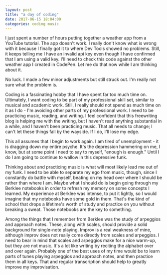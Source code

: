 ```yaml
---
layout: post
title: "a day of coding"
date: 2017-06-15 18:04:00
categories: coding music
---
```


I just spent a number of hours putting together a weather app from a YouTube tutorial. The app doesn't work. I really don't know what is wrong with it because I finally got it to where Dev Tools showed no problems. Still, it keeps telling me I have an invalid api key even though I have confirmed that I am using a valid key. I'll need to check this code against the other weather app I created in CodePen. Let me do that now while I am thinking about it.

No luck. I made a few minor adjustments but still struck out. I'm really not sure what the problem is.

Coding is a fascinating hobby that I have spent far too much time on. Ultimately, I want coding to be part of my professional skill set, similar to musical and academic work. Still, I really should not spend as much time on it as I do - I'm avoiding other parts of my professional work. I need to be practicing music, reading, and writing. I feel confident that this freewriting blog is helping me with the writing, but I haven't read anything substantial in a while, and I haven't been practicing music. That all needs to change; I can't let these things fall by the wayside. If I do, I'll lose my edge.

This all assumes that I begin to work again. I am tired of unemployment - it is dragging down my entire psyche. It's the depression hammering on me, I know, but at some point I need to say to myself, "enough is enough." Until I do I am going to continue to wallow in this depressive funk.

Thinking about and practicing music is what will most likely lead me out of my funk. I need to be able to separate my ego from music, though, since I constantly do battle with myself, beating on my head over where I should be rather than where I am. Maybe what I should do is begin going through my Berklee notebooks in order to refresh my memory on some concepts I learned. My experience at Berklee was intense, to put it lightly, so I would imagine that my notebooks have some gold in them. That's the kind of school that drops a lifetime's worth of study and practice on you without breaking a sweat. Those notebooks are the key to something.

Among the things that I remember from Berklee was the study of arpeggios and approach notes. These, along with scales, should provide a solid background for single-note playing. Improv is a real weakness of mine, although improv does not really come directly from scales and arpeggios. I need to bear in mind that scales and arpeggios make for a nice warm-up, but they are not music. It's a lot like writing by reciting the alphabet over and over again. Probably one of the best uses of my time would be to learn parts of tunes playing arpeggios and approach notes, and then practice them in all keys. That and regular transcription should help to greatly improve my improvisation.
